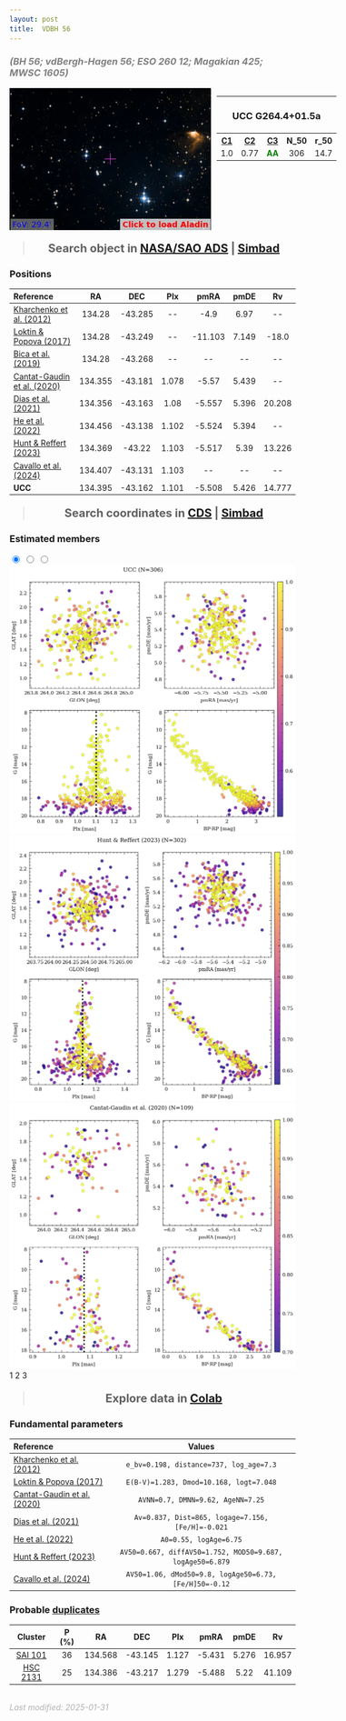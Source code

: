 ```yaml
---
layout: post
title:  VDBH 56
---
```

<h3><span style="color: #808080;"><i>(BH 56; vdBergh-Hagen 56; ESO 260 12; Magakian 425; MWSC 1605)</i></span></h3><div style="display: flex; justify-content: space-between; width:720px;height:250px">
<div style="text-align: center;">
<!-- WEBP image -->
<img id="myImage" src="https://raw.githubusercontent.com/ucc23/Q3P/main/plots/vdbh56_aladin.webp" alt="Clickable Image" style="width:355px;height:250px; cursor: pointer;">

<!-- Div to contain Aladin Lite viewer -->
<div id="aladin-lite-div" style="width:355px;height:250px;display:none;"></div>

<!-- Aladin Lite script (will be loaded after the image is clicked) -->
<script type="text/javascript">
// Function to load Aladin Lite after image click and hide the image
function loadAladinLiteAndHideImage() {
    // Dynamically load the Aladin Lite script
    let aladinScript = document.createElement('script');
    aladinScript.src = "https://aladin.cds.unistra.fr/AladinLite/api/v3/latest/aladin.js";
    aladinScript.charset = "utf-8";
    aladinScript.onload = function () {
        A.init.then(() => {
            let aladin = A.aladin('#aladin-lite-div', {survey:"P/DSS2/color", fov:0.49, target: "134.395 -43.162"});
            // Remove the image
            document.getElementById('myImage').remove();
            // Hide the image
            //document.getElementById('myImage').style.visibility = "hidden";
            // Show the Aladin Lite viewer
            document.getElementById('aladin-lite-div').style.display = 'block';
        });
     };
    document.head.appendChild(aladinScript);
}
// Event listener for image click
document.getElementById('myImage').addEventListener('click', loadAladinLiteAndHideImage);
</script>
</div>
<!-- Left block -->

<table style="text-align: center; width:355px;height:250px;">
  <!-- Row 1 (title) -->
  <tr>
    <td colspan="5"><h3>UCC G264.4+01.5a</h3></td>
  </tr>
  <!-- Row 2 -->
  <tr>
    <th><a href="https://ucc.ar/faq#what-are-the-c1-c2-and-c3-parameters" title="Photometric class">C1</a></th>
    <th><a href="https://ucc.ar/faq#what-are-the-c1-c2-and-c3-parameters" title="Density class">C2</a></th>
    <th><a href="https://ucc.ar/faq#what-are-the-c1-c2-and-c3-parameters" title="Combined class">C3</a></th>
    <th><div title="Stars with membership probability >50%">N_50</div></th>
    <th><div title="Radius that contains half the members [arcmin]">r_50</div></th>
  </tr>
  <!-- Row 3 -->
  <tr>
    <td>1.0</td>
    <td>0.77</td>
    <td><span style="color: green; font-weight: bold;">A</span><span style="color: green; font-weight: bold;">A</span></td>
    <td>306</td>
    <td>14.7</td>
  </tr>
</table>
</div>

> <p style="text-align:center; font-weight: bold; font-size:20px">Search object in <a data-umami-event="nasa_search" href="https://ui.adsabs.harvard.edu/search/q=%20collection%3Aastronomy%20body%3A%22VDBH%2056%22&sort=date%20desc%2C%20bibcode%20desc&p_=0" target="_blank">NASA/SAO ADS</a> | <a data-umami-event="simbad_search" href="https://simbad.cds.unistra.fr/simbad/sim-id-refs?Ident=vdbh56" target="_blank">Simbad</a></p>


### Positions

| Reference    | RA    | DEC   | Plx  | pmRA  | pmDE   |  Rv  |
| :---         | :---: | :---: | :---: | :---: | :---: | :---: |
|[Kharchenko et al. (2012)](https://ui.adsabs.harvard.edu/abs/2012A%26A...543A.156K) | 134.28 | -43.285 | -- | -4.9 | 6.97 | -- |
|[Loktin & Popova (2017)](https://ui.adsabs.harvard.edu/abs/2017AstBu..72..257L) | 134.28 | -43.249 | -- | -11.103 | 7.149 | -18.0 |
|[Bica et al. (2019)](https://ui.adsabs.harvard.edu/abs/2019AJ....157...12B) | 134.28 | -43.268 | -- | -- | -- | -- |
|[Cantat-Gaudin et al. (2020)](https://ui.adsabs.harvard.edu/abs/2020A%26A...640A...1C) | 134.355 | -43.181 | 1.078 | -5.57 | 5.439 | -- |
|[Dias et al. (2021)](https://ui.adsabs.harvard.edu/abs/2021MNRAS.504..356D) | 134.356 | -43.163 | 1.08 | -5.557 | 5.396 | 20.208 |
|[He et al. (2022)](https://ui.adsabs.harvard.edu/abs/2022ApJS..262....7H) | 134.456 | -43.138 | 1.102 | -5.524 | 5.394 | -- |
|[Hunt & Reffert (2023)](https://ui.adsabs.harvard.edu/abs/2023A%26A...673A.114H) | 134.369 | -43.22 | 1.103 | -5.517 | 5.39 | 13.226 |
|[Cavallo et al. (2024)](https://ui.adsabs.harvard.edu/abs/2024AJ....167...12C) | 134.407 | -43.131 | 1.103 | -- | -- | -- |
| **UCC** |134.395 | -43.162 | 1.101 | -5.508 | 5.426 | 14.777 |

> <p style="text-align:center; font-weight: bold; font-size:20px">Search coordinates in <a data-umami-event="cds_coord_search" href="https://cdsportal.u-strasbg.fr/?target=134.395,-43.162" target="_blank">CDS</a> | <a data-umami-event="simbad_coord_search" href="https://simbad.cds.unistra.fr/mobile/object_list.html?coord=134.395%20-43.162&output=json&radius=5&userEntry=vdbh56" target="_blank">Simbad</a></p>

### Estimated members

<div class="carousel">
<input type="radio" name="radio-btn" id="slide1" checked>
<input type="radio" name="radio-btn" id="slide2">
<input type="radio" name="radio-btn" id="slide3">
<div class="slides">
<div class="slide">
<a href="https://raw.githubusercontent.com/ucc23/Q3P/main/plots/vdbh56.webp" target="_blank">
<img src="https://raw.githubusercontent.com/ucc23/Q3P/main/plots/vdbh56.webp" alt="VDBH 56 UCC">
</a>
</div>
<div class="slide">
<a href="https://raw.githubusercontent.com/ucc23/Q3P/main/plots/vdbh56_HUNT23.webp" target="_blank">
<img src="https://raw.githubusercontent.com/ucc23/Q3P/main/plots/vdbh56_HUNT23.webp" alt="VDBH 56 HUNT23">
</a>
</div>
<div class="slide">
<a href="https://raw.githubusercontent.com/ucc23/Q3P/main/plots/vdbh56_CANTAT20.webp" target="_blank">
<img src="https://raw.githubusercontent.com/ucc23/Q3P/main/plots/vdbh56_CANTAT20.webp" alt="VDBH 56 CANTAT20">
</a>
</div>
</div>
<div class="indicators">
<label for="slide1">1</label>
<label for="slide2">2</label>
<label for="slide3">3</label>
</div>
</div>


> <p style="text-align:center; font-weight: bold; font-size:20px">Explore data in <a data-umami-event="colab" href="https://colab.research.google.com/github/ucc23/ucc/blob/main/assets/notebook.ipynb" target="_blank">Colab</a></p>


### Fundamental parameters

| Reference |  Values |
| :---         |     :---:      |
| [Kharchenko et al. (2012)](https://ui.adsabs.harvard.edu/abs/2012A%26A...543A.156K) | `e_bv=0.198, distance=737, log_age=7.3` |
| [Loktin & Popova (2017)](https://ui.adsabs.harvard.edu/abs/2017AstBu..72..257L) | `E(B-V)=1.283, Dmod=10.168, logt=7.048` |
| [Cantat-Gaudin et al. (2020)](https://ui.adsabs.harvard.edu/abs/2020A%26A...640A...1C) | `AVNN=0.7, DMNN=9.62, AgeNN=7.25` |
| [Dias et al. (2021)](https://ui.adsabs.harvard.edu/abs/2021MNRAS.504..356D) | `Av=0.837, Dist=865, logage=7.156, [Fe/H]=-0.021` |
| [He et al. (2022)](https://ui.adsabs.harvard.edu/abs/2022ApJS..262....7H) | `A0=0.55, logAge=6.75` |
| [Hunt & Reffert (2023)](https://ui.adsabs.harvard.edu/abs/2023A%26A...673A.114H) | `AV50=0.667, diffAV50=1.752, MOD50=9.687, logAge50=6.879` |
| [Cavallo et al. (2024)](https://ui.adsabs.harvard.edu/abs/2024AJ....167...12C) | `AV50=1.06, dMod50=9.8, logAge50=6.73, [Fe/H]50=-0.12` |

### Probable <a href="https://ucc.ar/faq#how-are-probable-duplicates-identified" title="See FAQ for definition of proximity">duplicates</a>

| Cluster | P (%) | RA    | DEC   | Plx   | pmRA  | pmDE  | Rv    |
| :---:   | :---: | :---: | :---: | :---: | :---: | :---: | :---: |
|[SAI 101](/_clusters/sai101/)| 36 | 134.568 | -43.145 | 1.127 | -5.431 | 5.276 | 16.957 |
|[HSC 2131](/_clusters/hsc2131/)| 25 | 134.386 | -43.217 | 1.279 | -5.488 | 5.22 | 41.109 |


<br>
<font color="b3b1b1"><i>Last modified: 2025-01-31</i></font>
